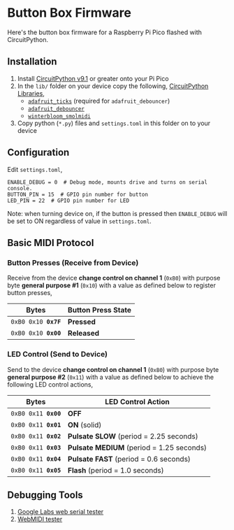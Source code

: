 # Button Box Firmware

Here's the button box firmware for a Raspberry Pi Pico flashed with CircuitPython.

## Installation

1. Install [CircuitPython v9.1](https://circuitpython.org/board/raspberry_pi_pico/)
   or greater onto your Pi Pico
2. In the `lib/` folder on your device copy the following,
   [CircuitPython Libraries](https://circuitpython.org/libraries),
    - [`adafruit_ticks`](https://docs.circuitpython.org/projects/ticks/) (required for `adafruit_debouncer`)
    - [`adafruit_debouncer`](https://docs.circuitpython.org/projects/debouncer/)
    - [`winterbloom_smolmidi`](https://github.com/wntrblm/Winterbloom_SmolMIDI/)
3. Copy python (`*.py`) files and `settings.toml` in this folder on to your device

## Configuration

Edit `settings.toml`,

```
ENABLE_DEBUG = 0  # Debug mode, mounts drive and turns on serial console.
BUTTON_PIN = 15  # GPIO pin number for button
LED_PIN = 22  # GPIO pin number for LED
```

Note: when turning device on, if the button is pressed then `ENABLE_DEBUG` will
be set to ON regardless of value in `settings.toml`.

## Basic MIDI Protocol

### Button Presses (Receive from Device)

Receive from the device **change control on channel 1** (`0xB0`) with purpose
byte **general purpose #1** (`0x10`) with a value as defined below to register
button presses,

| Bytes                           | Button Press State |
|---------------------------------|--------------------|
| <code>0xB0 0x10 **0x7F**</code> | **Pressed**        |
| <code>0xB0 0x10 **0x00**</code> | **Released**       |

### LED Control (Send to Device)

Send to the device **change control on channel 1** (`0xB0`) with purpose byte
**general purpose #2** (`0x11`) with a value as defined below to achieve the
following LED control actions,

| Bytes                           | LED Control Action                         |
|---------------------------------|--------------------------------------------|
| <code>0xB0 0x11 **0x00**</code> | **OFF**                                    |
| <code>0xB0 0x11 **0x01**</code> | **ON** (solid)                             |
| <code>0xB0 0x11 **0x02**</code> | **Pulsate SLOW** (period = 2.25 seconds)   |
| <code>0xB0 0x11 **0x03**</code> | **Pulsate MEDIUM** (period = 1.25 seconds) |
| <code>0xB0 0x11 **0x04**</code> | **Pulsate FAST** (period = 0.6 seconds)    |
| <code>0xB0 0x11 **0x05**</code> | **Flash** (period = 1.0 seconds)           |

## Debugging Tools

1. [Google Labs web serial tester](https://googlechromelabs.github.io/serial-terminal/)
2. [WebMIDI tester](https://studiocode.dev/webmidi-tester/)

